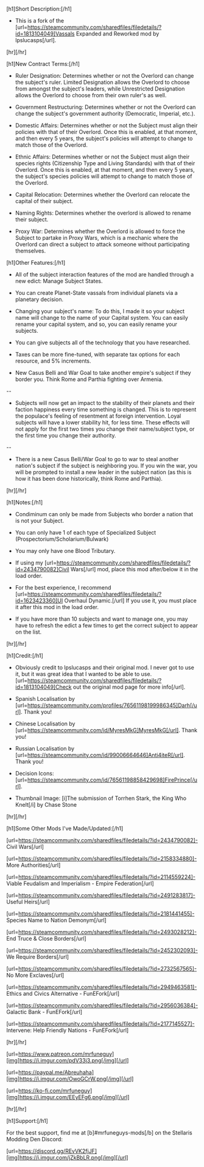 [h1]Short Description:[/h1]

- This is a fork of the [url=https://steamcommunity.com/sharedfiles/filedetails/?id=1813104049]Vassals Expanded and Reworked mod by lpslucasps[/url].


[hr][/hr]

[h1]New Contract Terms:[/h1]

- Ruler Designation: Determines whether or not the Overlord can change the subject's ruler. Limited Designation allows the Overlord to choose from amongst the subject's leaders, while Unrestricted Designation allows the Overlord to choose from their own ruler's as well.

- Government Restructuring: Determines whether or not the Overlord can change the subject's government authority (Democratic, Imperial, etc.).

- Domestic Affairs: Determines whether or not the Subject must align their policies with that of their Overlord. Once this is enabled, at that moment, and then every 5 years, the subject's policies will attempt to change to match those of the Overlord.

- Ethnic Affairs: Determines whether or not the Subject must align their species rights (Citizenship Type and Living Standards) with that of their Overlord. Once this is enabled, at that moment, and then every 5 years, the subject's species policies will attempt to change to match those of the Overlord.

- Capital Relocation: Determines whether the Overlord can relocate the capital of their subject.

- Naming Rights: Determines whether the overlord is allowed to rename their subject.

- Proxy War: Determines whether the Overlord is allowed to force the Subject to partake in Proxy Wars, which is a mechanic where the Overlord can direct a subject to attack someone without participating themselves.

[h1]Other Features:[/h1]

- All of the subject interaction features of the mod are handled through a new edict: Manage Subject States.

- You can create Planet-State vassals from individual planets via a planetary decision.

- Changing your subject's name: To do this, I made it so your subject name will change to the name of your Capital system. You can easily rename your capital system, and so, you can easily rename your subjects.

- You can give subjects all of the technology that you have researched.

- Taxes can be more fine-tuned, with separate tax options for each resource, and 5% increments.

- New Casus Belli and War Goal to take another empire's subject if they border you. Think Rome and Parthia fighting over Armenia.

--

- Subjects will now get an impact to the stability of their planets and their faction happiness every time something is changed. This is to represent the populace's feeling of resentment at foreign intervention. Loyal subjects will have a lower stability hit, for less time. These effects will not apply for the first two times you change their name/subject type, or the first time you change their authority.

--

- There is a new Casus Belli/War Goal to go to war to steal another nation's subject if the subject is neighboring you. If you win the war, you will be prompted to install a new leader in the subject nation (as this is how it has been done historically, think Rome and Parthia).


[hr][/hr]

[h1]Notes:[/h1]

- Condiminum can only be made from Subjects who border a nation that is not your Subject.

- You can only have 1 of each type of Specialized Subject (Prospectorium/Scholarium/Bulwark)

- You may only have one Blood Tributary.

- If using my [url=https://steamcommunity.com/sharedfiles/filedetails/?id=2434790082]Civil Wars[/url] mod, place this mod after/below it in the load order.

- For the best experience, I recommend [url=https://steamcommunity.com/sharedfiles/filedetails/?id=1623423360]UI Overhaul Dynamic.[/url] If you use it, you must place it after this mod in the load order.

- If you have more than 10 subjects and want to manage one, you may have to refresh the edict a few times to get the correct subject to appear on the list.


[hr][/hr]

[h1]Credit:[/h1]

- Obviously credit to lpslucasps and their original mod. I never got to use  it, but it was great idea that I wanted to be able to use. [url=https://steamcommunity.com/sharedfiles/filedetails/?id=1813104049]Check out the original mod page for more info[/url].

- Spanish Localisation by [url=https://steamcommunity.com/profiles/76561198199986345]Darh[/url]. Thank you!

- Chinese Localisation by [url=https://steamcommunity.com/id/MyresMkG]MyresMkG[/url]. Thank you!

- Russian Localisation by [url=https://steamcommunity.com/id/99006664646]Anti4iteR[/url]. Thank you!

- Decision Icons: [url=https://steamcommunity.com/id/76561198858429698]FirePrince[/url].

- Thumbnail Image: [i]The submission of Torrhen Stark, the King Who Knelt[/i] by Chase Stone


[hr][/hr]

[h1]Some Other Mods I've Made/Updated:[/h1]

[url=https://steamcommunity.com/sharedfiles/filedetails/?id=2434790082]- Civil Wars[/url]

[url=https://steamcommunity.com/sharedfiles/filedetails/?id=2158334880]- More Authorities[/url]

[url=https://steamcommunity.com/sharedfiles/filedetails/?id=2114559224]- Viable Feudalism and Imperialism - Empire Federation[/url]

[url=https://steamcommunity.com/sharedfiles/filedetails/?id=2491283817]- Useful Heirs[/url]

[url=https://steamcommunity.com/sharedfiles/filedetails/?id=2181441455]- Species Name to Nation Demonym[/url]

[url=https://steamcommunity.com/sharedfiles/filedetails/?id=2493028212]- End Truce & Close Borders[/url]

[url=https://steamcommunity.com/sharedfiles/filedetails/?id=2452302093]- We Require Borders[/url]

[url=https://steamcommunity.com/sharedfiles/filedetails/?id=2732567565]- No More Exclaves[/url]

[url=https://steamcommunity.com/sharedfiles/filedetails/?id=2949463581]- Ethics and Civics Alternative - FunEFork[/url]

[url=https://steamcommunity.com/sharedfiles/filedetails/?id=2956036384]- Galactic Bank - FunEFork[/url]

[url=https://steamcommunity.com/sharedfiles/filedetails/?id=2177145527]- Intervene: Help Friendly Nations - FunEFork[/url]

[hr][/hr]

[url=https://www.patreon.com/mrfuneguy][img]https://i.imgur.com/pdV33j3.png[/img][/url]

[url=https://paypal.me/Abreuhaha][img]https://i.imgur.com/OwoGCrW.png[/img][/url]

[url=https://ko-fi.com/mrfuneguy][img]https://i.imgur.com/EEyEFg6.png[/img][/url]

[hr][/hr]

[h1]Support:[/h1]

For the best support, find me at [b]#mrfuneguys-mods[/b] on the Stellaris Modding Den Discord:

[url=https://discord.gg/REvVK2fjJF][img]https://i.imgur.com/jZkBbLR.png[/img][/url]